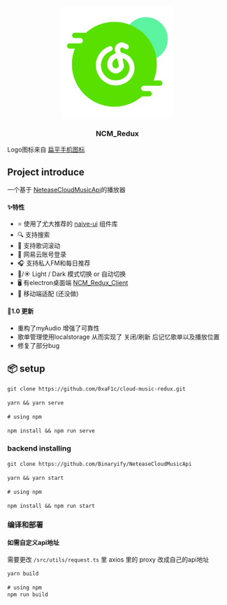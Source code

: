 <br />

<p align="center">
  <img src="./public/cloud_music.svg" alt="Logo" width="256" height="256">
  <h3 align="center">NCM_Redux</h3>
  <div>
    <span>Logo图标来自</span>
    <a href="https://www.iconfont.cn/collections/detail?spm=a313x.user_detail.i1.dc64b3430.19af3a81ZCE8Pt&cid=30608">扁平手机图标</a>
  </div>
</p>

## Project introduce

一个基于 [NeteaseCloudMusicApi](https://github.com/Binaryify/NeteaseCloudMusicApi)的播放器

#### ✨特性
- ⭐ 使用了尤大推荐的 [naive-ui](https://github.com/tusen-ai/naive-ui) 组件库
- 🔍 支持搜索
- 📃 支持歌词滚动
- 🎵 网易云账号登录 
- 🎧 支持私人FM和每日推荐
- 🌙/☀️ Light / Dark 模式切换 or 自动切换
- 🖥️ 有electron桌面端 [NCM_Redux_Client](https://github.com/0xaF1c/NCM_Redux_Client)
- 📱 移动端适配 (还没做)


#### 🌟1.0 更新
- 重构了myAudio 增强了可靠性
- 歌单管理使用localstorage 从而实现了 关闭/刷新 后记忆歌单以及播放位置
- 修复了部分bug

## 📦 setup

```shell
git clone https://github.com/0xaF1c/cloud-music-redux.git

yarn && yarn serve

# using npm

npm install && npm run serve
```

### backend installing
```shell
git clone https://github.com/Binaryify/NeteaseCloudMusicApi

yarn && yarn start

# using npm

npm install && npm run start
```

### 编译和部署
#### 如需自定义api地址
需要更改 `/src/utils/request.ts` 里 axios 里的 proxy 改成自己的api地址
```shell
yarn build

# using npm
npm run build
```
